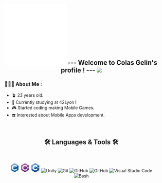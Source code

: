 <h2 align="center">
  <div align="center">
  <img src="cloud reversed.gif" width="200"/>
  --- Welcome to Colas Gelin's profile ! ---
  <img src="https://media.giphy.com/media/qneKnTh4cI7VJjpllI/giphy.gif" width="200"/>
</h2>

### 🧔🏻‍♂️ About Me :

- 🪴 23 years old.
- 📖 Currently studying at 42Lyon !
- 🎮 Started coding making Mobile Games.
- ☎️ Interested about Mobile Apps development.
<br>
<h2 align="center"> 🛠 Languages & Tools 🛠 </h2>
<br>
<p align="center">
  <img alt="C" width="30px" src="https://raw.githubusercontent.com/devicons/devicon/master/icons/c/c-original.svg" />
  <img alt="C#" width="30px" src="https://raw.githubusercontent.com/devicons/devicon/master/icons/csharp/csharp-original.svg" />
  <img alt="C#" width="30px" src="https://raw.githubusercontent.com/devicons/devicon/master/icons/cplusplus/cplusplus-original.svg" />
  <img alt="Unity" width="30px" src="https://www.vectorlogo.zone/logos/unity3d/unity3d-icon.svg" />
  <img alt="Git" width="30px" src="https://cdn.jsdelivr.net/gh/devicons/devicon/icons/git/git-original.svg" />
  <img alt="GitHub" width="30px" src="https://user-images.githubusercontent.com/3369400/139447912-e0f43f33-6d9f-45f8-be46-2df5bbc91289.png#gh-dark-mode-only" />
  <img alt="GitHub" width="30px" src="https://user-images.githubusercontent.com/3369400/139448065-39a229ba-4b06-434b-bc67-616e2ed80c8f.png#gh-light-mode-only" />
  <img alt="Visual Studio Code" width="30px" src="https://cdn.jsdelivr.net/gh/devicons/devicon/icons/vscode/vscode-original.svg" />
  <img alt="Bash" width="30px" src="https://cdn.jsdelivr.net/gh/devicons/devicon/icons/bash/bash-original.svg" /> </p>
